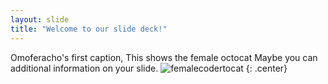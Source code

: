 ```yaml
---
layout: slide
title: "Welcome to our slide deck!"
---
```


Omoferacho's first caption, This shows the female octocat
Maybe you can additional information on your slide.
![femalecodertocat](https://octodex.github.com/images/femalecodertocat.png)
{: .center}
